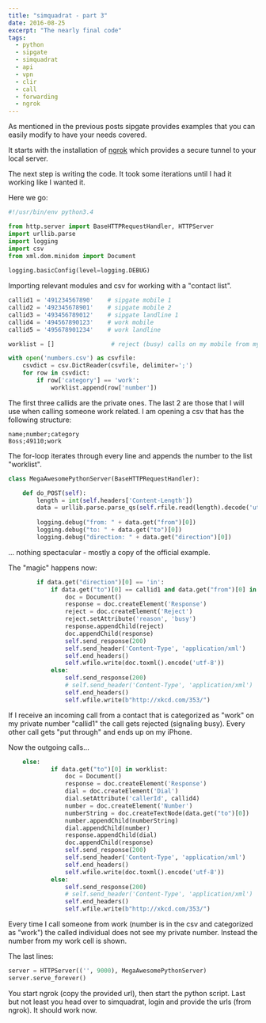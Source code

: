 ```yaml
---
title: "simquadrat - part 3"
date: 2016-08-25
excerpt: "The nearly final code"
tags:
  - python
  - sipgate
  - simquadrat
  - api
  - vpn
  - clir
  - call 
  - forwarding
  - ngrok
---
```


As mentioned in the previous posts sipgate provides examples that you can easily modify to have your needs covered.

It starts with the installation of [ngrok](https://ngrok.com/download) which provides a secure tunnel to your local server.

The next step is writing the code. It took some iterations until I had it working like I wanted it.

Here we go:

~~~ python
#!/usr/bin/env python3.4

from http.server import BaseHTTPRequestHandler, HTTPServer
import urllib.parse
import logging
import csv
from xml.dom.minidom import Document
 
logging.basicConfig(level=logging.DEBUG)
~~~

Importing relevant modules and csv for working with a "contact list".

~~~ python
callid1 = '491234567890'    # sipgate mobile 1
callid2 = '492345678901'    # sipgate mobile 2
callid3 = '493456789012'    # sipgate landline 1
callid4 = '494567890123'    # work mobile
callid5 = '495678901234'    # work landline

worklist = []				 # reject (busy) calls on my mobile from my company

with open('numbers.csv') as csvfile:
	csvdict = csv.DictReader(csvfile, delimiter=';')
	for row in csvdict:
		if row['category'] == 'work':
			worklist.append(row['number']) 
~~~

The first three callids are the private ones. The last 2 are those that I will use when calling someone work related.
I am opening a csv that has the following structure:

~~~
name;number;category
Boss;49110;work
~~~

The for-loop iterates through every line and appends the number to the list "worklist".

~~~ python
class MegaAwesomePythonServer(BaseHTTPRequestHandler):

	def do_POST(self):
		length = int(self.headers['Content-Length'])
		data = urllib.parse.parse_qs(self.rfile.read(length).decode('utf-8'))
		
		logging.debug("from: " + data.get("from")[0])
		logging.debug("to: " + data.get("to")[0])
		logging.debug("direction: " + data.get("direction")[0])
~~~

... nothing spectacular - mostly a copy of the official example.

The "magic" happens now:

~~~ python
		if data.get("direction")[0] == 'in':
			if data.get("to")[0] == callid1 and data.get("from")[0] in worklist:
				doc = Document()
				response = doc.createElement('Response')
				reject = doc.createElement('Reject')
				reject.setAttribute('reason', 'busy')
				response.appendChild(reject)
				doc.appendChild(response)                       
				self.send_response(200)
				self.send_header('Content-Type', 'application/xml')
				self.end_headers()
				self.wfile.write(doc.toxml().encode('utf-8'))
			else:
				self.send_response(200)
				# self.send_header('Content-Type', 'application/xml')
				self.end_headers()
				self.wfile.write(b"http://xkcd.com/353/")
~~~

If I receive an incoming call from a contact that is categorized as "work" on my private number "callid1" the call gets rejected (signaling busy).
Every other call gets "put through" and ends up on my iPhone.

Now the outgoing calls...

~~~ python
	else:
			if data.get("to")[0] in worklist:
				doc = Document()
				response = doc.createElement('Response')
				dial = doc.createElement('Dial')
				dial.setAttribute('callerId', callid4) 
				number = doc.createElement('Number')
				numberString = doc.createTextNode(data.get("to")[0])
				number.appendChild(numberString)
				dial.appendChild(number)
				response.appendChild(dial)
				doc.appendChild(response)
				self.send_response(200)
				self.send_header('Content-Type', 'application/xml')
				self.end_headers()
				self.wfile.write(doc.toxml().encode('utf-8'))
			else:
				self.send_response(200)
				# self.send_header('Content-Type', 'application/xml')
				self.end_headers()
				self.wfile.write(b"http://xkcd.com/353/")
~~~

Every time I call someone from work (number is in the csv and categorized as "work") the called individual does not see my private number. Instead the number from my work cell is shown.

The last lines:

~~~ python
server = HTTPServer(('', 9000), MegaAwesomePythonServer)
server.serve_forever()
~~~

You start ngrok (copy the provided url), then start the python script. Last but not least you head over to simquadrat, login and provide the urls (from ngrok).
It should work now.
